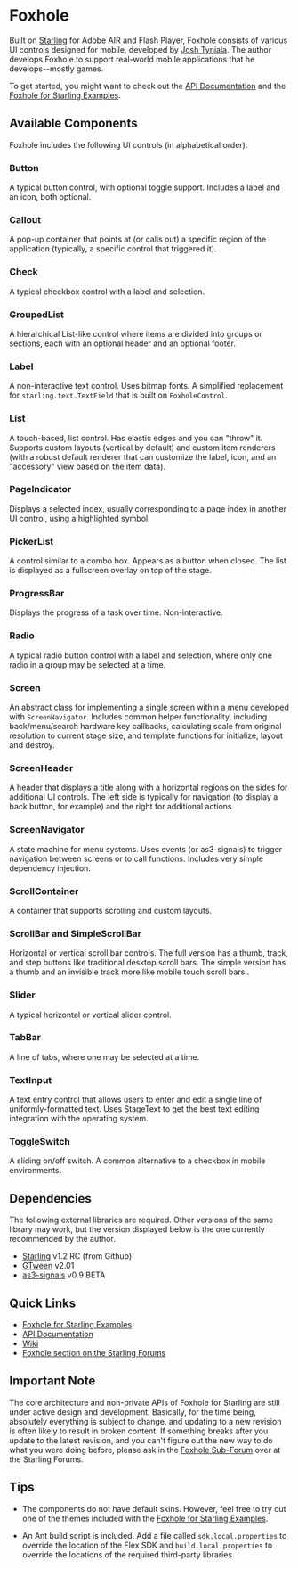 # Foxhole

Built on [Starling](http://gamua.com/starling/) for Adobe AIR and Flash Player, Foxhole consists of various UI controls designed for mobile, developed by [Josh Tynjala](http://twitter.com/joshtynjala). The author develops Foxhole to support real-world mobile applications that he develops--mostly games.

To get started, you might want to check out the [API Documentation](http://www.flashtoolbox.com/foxhole-starling/documentation/) and the [Foxhole for Starling Examples](https://github.com/joshtynjala/foxhole-starling-examples).

## Available Components

Foxhole includes the following UI controls (in alphabetical order):

### Button
A typical button control, with optional toggle support. Includes a label and an icon, both optional.

### Callout
A pop-up container that points at (or calls out) a specific region of the application (typically, a specific control that triggered it).

### Check
A typical checkbox control with a label and selection.

### GroupedList
A hierarchical List-like control where items are divided into groups or sections, each with an optional header and an optional footer.

### Label
A non-interactive text control. Uses bitmap fonts. A simplified replacement for `starling.text.TextField` that is built on `FoxholeControl`.

### List
A touch-based, list control. Has elastic edges and you can "throw" it. Supports custom layouts (vertical by default) and custom item renderers (with a robust default renderer that can customize the label, icon, and an "accessory" view based on the item data).

### PageIndicator
Displays a selected index, usually corresponding to a page index in another UI control, using a highlighted symbol.

### PickerList
A control similar to a combo box. Appears as a button when closed. The list is displayed as a fullscreen overlay on top of the stage.

### ProgressBar
Displays the progress of a task over time. Non-interactive.

### Radio
A typical radio button control with a label and selection, where only one radio in a group may be selected at a time.

### Screen
An abstract class for implementing a single screen within a menu developed with `ScreenNavigator`. Includes common helper functionality, including back/menu/search hardware key callbacks, calculating scale from original resolution to current stage size, and template functions for initialize, layout and destroy.

### ScreenHeader
A header that displays a title along with a horizontal regions on the sides for additional UI controls. The left side is typically for navigation (to display a back button, for example) and the right for additional actions.

### ScreenNavigator
A state machine for menu systems. Uses events (or as3-signals) to trigger navigation between screens or to call functions. Includes very simple dependency injection.

### ScrollContainer
A container that supports scrolling and custom layouts.

### ScrollBar and SimpleScrollBar
Horizontal or vertical scroll bar controls. The full version has a thumb, track, and step buttons like traditional desktop scroll bars. The simple version has a thumb and an invisible track more like mobile touch scroll bars..

### Slider
A typical horizontal or vertical slider control.

### TabBar
A line of tabs, where one may be selected at a time.

### TextInput
A text entry control that allows users to enter and edit a single line of uniformly-formatted text. Uses StageText to get the best text editing integration with the operating system.

### ToggleSwitch
A sliding on/off switch. A common alternative to a checkbox in mobile environments.

## Dependencies

The following external libraries are required. Other versions of the same library may work, but the version displayed below is the one currently recommended by the author.

* [Starling](http://gamua.com/starling/) v1.2 RC (from Github)
* [GTween](http://gskinner.com/libraries/gtween/) v2.01
* [as3-signals](https://github.com/robertpenner/as3-signals) v0.9 BETA

## Quick Links

* [Foxhole for Starling Examples](https://github.com/joshtynjala/foxhole-starling-examples)
* [API Documentation](http://www.flashtoolbox.com/foxhole-starling/documentation/)
* [Wiki](https://github.com/joshtynjala/foxhole-starling/wiki)
* [Foxhole section on the Starling Forums](http://forum.starling-framework.org/forum/foxhole)

## Important Note

The core architecture and non-private APIs of Foxhole for Starling are still under active design and development. Basically, for the time being, absolutely everything is subject to change, and updating to a new revision is often likely to result in broken content. If something breaks after you update to the latest revision, and you can't figure out the new way to do what you were doing before, please ask in the [Foxhole Sub-Forum](http://forum.starling-framework.org/forum/foxhole) over at the Starling Forums.

## Tips

* The components do not have default skins. However, feel free to try out one of the themes included with the [Foxhole for Starling Examples](https://github.com/joshtynjala/foxhole-starling-examples).

* An Ant build script is included. Add a file called `sdk.local.properties` to override the location of the Flex SDK and `build.local.properties` to override the locations of the required third-party libraries.